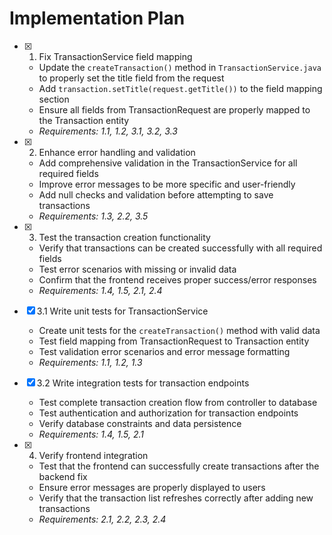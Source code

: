 # Implementation Plan

- [x] 1. Fix TransactionService field mapping


  - Update the `createTransaction()` method in `TransactionService.java` to properly set the title field from the request
  - Add `transaction.setTitle(request.getTitle())` to the field mapping section
  - Ensure all fields from TransactionRequest are properly mapped to the Transaction entity
  - _Requirements: 1.1, 1.2, 3.1, 3.2, 3.3_

- [x] 2. Enhance error handling and validation


  - Add comprehensive validation in the TransactionService for all required fields
  - Improve error messages to be more specific and user-friendly
  - Add null checks and validation before attempting to save transactions
  - _Requirements: 1.3, 2.2, 3.5_

- [x] 3. Test the transaction creation functionality


  - Verify that transactions can be created successfully with all required fields
  - Test error scenarios with missing or invalid data
  - Confirm that the frontend receives proper success/error responses
  - _Requirements: 1.4, 1.5, 2.1, 2.4_

- [x] 3.1 Write unit tests for TransactionService


  - Create unit tests for the `createTransaction()` method with valid data
  - Test field mapping from TransactionRequest to Transaction entity
  - Test validation error scenarios and error message formatting
  - _Requirements: 1.1, 1.2, 1.3_

- [x] 3.2 Write integration tests for transaction endpoints


  - Test complete transaction creation flow from controller to database
  - Test authentication and authorization for transaction endpoints
  - Verify database constraints and data persistence
  - _Requirements: 1.4, 1.5, 2.1_

- [x] 4. Verify frontend integration



  - Test that the frontend can successfully create transactions after the backend fix
  - Ensure error messages are properly displayed to users
  - Verify that the transaction list refreshes correctly after adding new transactions
  - _Requirements: 2.1, 2.2, 2.3, 2.4_